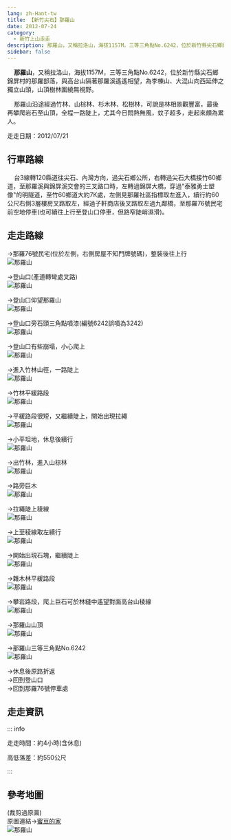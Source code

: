 ```yaml
---
lang: zh-Hant-tw
title: 【新竹尖石】那羅山
date: 2012-07-24
category: 
  - 新竹上山走走
description: 那羅山，又稱拉洛山，海拔1157M，三等三角點No.6242，位於新竹縣尖石鄉錦屏村的那羅部落，與高台山隔著那羅溪遙遙相望，為李棟山、大混山向西延伸之獨立山頭，山頂樹林圍繞無視野。 那羅山沿途經過竹林、山棕林、杉木林、松樹林，可說是林相景觀豐富，最後再攀爬岩石至山頂，全程一路陡上，尤其今日悶熱無風，蚊子超多，走起來頗為累人。
sidebar: false
---
```


    **那羅山**，又稱拉洛山，海拔1157M，三等三角點No.6242，位於新竹縣尖石鄉錦屏村的那羅部落，與高台山隔著那羅溪遙遙相望，為李棟山、大混山向西延伸之獨立山頭，山頂樹林圍繞無視野。  

    那羅山沿途經過竹林、山棕林、杉木林、松樹林，可說是林相景觀豐富，最後再攀爬岩石至山頂，全程一路陡上，尤其今日悶熱無風，蚊子超多，走起來頗為累人。


<!-- more -->
走走日期：2012/07/21

## 行車路線
    台3線轉120縣道往尖石、內灣方向，過尖石鄉公所，右轉過尖石大橋接竹60鄉道，至那羅溪與錦屏溪交會的三叉路口時，左轉過錦屏大橋，穿過"泰雅勇士塑像"的明隧道，至竹60鄉道大約7K處，左側見那羅社區指標取左進入，續行約60公尺右側3層樓房叉路取左，經過子軒商店後叉路取左過九鄰橋，至那羅76號民宅前空地停車(也可續往上行至登山口停車，但路窄陡峭濕滑)。

## 走走路線
→那羅76號民宅(位於左側，右側房屋不知門牌號碼)，整裝後往上行  
![那羅山](https://1013399.github.io/image-3/193/228198016_l.jpg)  

→登山口(產道轉彎處叉路)  
![那羅山](https://1013399.github.io/image-3/193/228198025_l.jpg)  

→登山口仰望那羅山  
![那羅山](https://1013399.github.io/image-3/193/228198036_l.jpg)  

→登山口旁石頭三角點噴漆(編號6242誤噴為3242)  
![那羅山](https://1013399.github.io/image-3/193/228198046_l.jpg)  

→登山口有些崩塌，小心爬上  
![那羅山](https://1013399.github.io/image-3/193/228198055_l.jpg)  

→進入竹林山徑，一路陡上  
![那羅山](https://1013399.github.io/image-3/193/228198061_l.jpg)  

→竹林平緩路段  
![那羅山](https://1013399.github.io/image-3/193/228198080_l.jpg)  

→平緩路段很短，又繼續陡上，開始出現拉繩  
![那羅山](https://1013399.github.io/image-3/193/228198089_l.jpg)  

→小平坦地，休息後續行  
![那羅山](https://1013399.github.io/image-3/193/228198100_l.jpg)  

→出竹林，進入山棕林  
![那羅山](https://1013399.github.io/image-3/193/228198112_l.jpg)  

→路旁巨木  
![那羅山](https://1013399.github.io/image-3/193/228199031_l.jpg)

→拉繩陡上稜線  
![那羅山](https://1013399.github.io/image-3/193/228198119_l.jpg)  

→上至稜線取左續行  
![那羅山](https://1013399.github.io/image-3/193/228198127_l.jpg)  

→開始出現石塊，繼續陡上  
![那羅山](https://1013399.github.io/image-3/193/228198141_l.jpg)  

→雜木林平緩路段  
![那羅山](https://1013399.github.io/image-3/193/228198155_l.jpg)  

→攀岩路段，爬上巨石可於林縫中遙望對面高台山稜線  
![那羅山](https://1013399.github.io/image-3/193/228198968_l.jpg)  

→那羅山山頂  
![那羅山](https://1013399.github.io/image-3/193/228199038_l.jpg)  

→那羅山三等三角點No.6242  
![那羅山](https://1013399.github.io/image-3/193/228199048_l.jpg)  

→休息後原路折返  
→回到登山口  
→回到那羅76號停車處

## 走走資訊

::: info

走走時間：約4小時(含休息)

高低落差：約550公尺

:::

## 參考地圖
(裁剪過原圖)  
原圖連結→[蜜豆的家](http://tw.myblog.yahoo.com/kentjon106/photo?pid=7552)  
![那羅山](https://1013399.github.io/image-3/193/228199087_l.jpg)